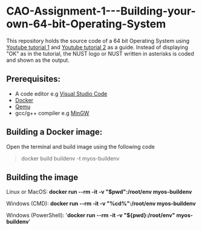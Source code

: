 # CAO-Assignment-1---Building-your-own-64-bit-Operating-System
This repository holds the source code of a 64 bit Operating System using [Youtube tutorial 1](https://youtu.be/FkrpUaGThTQ) and [Youtube tutorial 2](https://youtu.be/wz9CZBeXR6U) as a guide. Instead of displaying "OK" as in the tutorial, the NUST logo or NUST written in asterisks is coded and shown as the output.

## Prerequisites:
- A code editor e.g [Visual Studio Code](https://code.visualstudio.com/download) 
- [Docker](https://www.docker.com/products/docker-desktop)
- [Qemu](https://www.qemu.org/download/)
- gcc/g++ compiler e.g [MinGW](https://sourceforge.net/projects/mingw/)

## Building a Docker image:
Open the terminal and build image using the following code
>docker build buildenv -t myos-buildenv

## Building the image
Linux or MacOS: **docker run --rm -it -v "$pwd":/root/env myos-buildenv**

Windows (CMD): **docker run --rm -it -v "%cd%":/root/env myos-buildenv**

Windows (PowerShell): '**docker run --rm -it -v "${pwd}:/root/env" myos-buildenv**'


